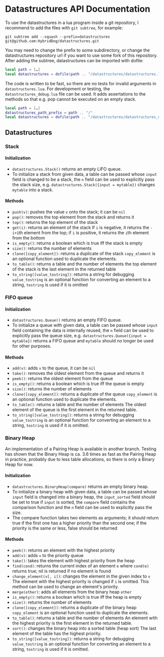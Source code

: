 # Datastructures API Documentation

To use the datastructures in a lua program inside a git repository,
I recommend to add the files with `git subtree`, for example:
```
git subtree add --squash --prefix=datastructures git@github.com:HybridDog/datastructures.git
```
You may need to change the prefix to some subdirectory,
or change the datastructures repository url if you want to use some fork of
this repository. <br/>
After adding the subtree, datastructures can be imported with dofile:
```lua
local path = […]
local datastructures = dofile(path .. "/datastructures/datastructures.lua")
```

The code is written to be fast, so there are no tests for invalid arguments
in `datastructures.lua`.
For development or testing, the `datastructures_debug.lua` file can be used.
It adds assertations to the methods so that e.g. pop cannot be executed on an
empty stack.
```lua
local path = […]
datastructures_path_prefix = path .. "/"
local datastructures = dofile(path .. "/datastructures/datastructures_debug.lua")
```


## Datastructures

### Stack

#### Initialization

* `datastructures.Stack()` returns an empty LIFO queue.
* To initialize a stack from given data, a table can be passed whose
  `input` field is changed to be a stack, the `n` field can be used to
  explicitly pass the stack size, e.g.
  `datastructures.Stack({input = mytable})` changes `mytable`
  into a stack.


#### Methods

* `push(v)`: pushes the value `v` onto the stack; it can be `nil`
* `pop()`: removes the top element from the stack and returns it
* `top()`: returns the top element of the stack
* `get(i)`: returns an element of the stack
  If `i` is negative, it returns the `-i+1`th element from the top;
  if `i` is positive, it returns the `i`th element from the bottom
* `is_empty()`: returns a boolean which is true iff the stack is empty
* `size()`: returns the number of elements
* `clone([copy_element])`: returns a duplicate of the stack
  `copy_element` is an optional function used to duplicate the elements.
* `to_table()`: returns a table and the number of elements
  the top element of the stack is the last element in the returned table
* `to_string([value_tostring])`: returns a string for debugging
  `value_tostring` is an optional function for converting an element to a
  string, `tostring` is used if it is omitted


### FIFO queue

#### Initialization

* `datastructures.Queue()` returns an empty FIFO queue.
* To initialize a queue with given data, a table can be passed whose
  `input` field containing the data is internally reused,
  the `n` field can be used to explicitly pass the queue size, e.g.
  `datastructures.Queue({input = mytable})` returns a FIFO queue and
  `mytable` should no longer be used for other purposes.


#### Methods

* `add(v)`: adds `v` to the queue, it can be `nil`
* `take()`: removes the oldest element from the queue and returns it
* `peek()`: returns the oldest element from the queue
* `is_empty()`: returns a boolean which is true iff the queue is empty
* `size()`: returns the number of elements
* `clone([copy_element])`: returns a duplicate of the queue
  `copy_element` is an optional function used to duplicate the elements.
* `to_table()`: returns a table and the number of elements
  The oldest element of the queue is the first element in the returned
  table.
* `to_string([value_tostring])`: returns a string for debugging
  `value_tostring` is an optional function for converting an element to a
  string, `tostring` is used if it is omitted.


### Binary Heap

An implementation of a Pairing Heap is available in another branch.
Testing has shown that the Binary Heap is ca. 3.6 times as fast as the Pairing
Heap in practice,
probably due to less table allocations,
so there is only a Binary Heap for now.

#### Initialization

* `datastructures.BinaryHeap(compare)` returns an empty binary heap.
* To initialize a binary heap with given data, a table can be passed whose
  `input` field is changed into a binary heap,
  the `input_sorted` field should be set to true if `input` is sorted,
  the `compare` field contains the comparison function
  and the `n` field can be used to explicitly pass the size.
* The compare function takes two elements as arguments;
  it should return true if the first one has a higher priority than the
  second one; if the priority is the same or less, false should be returned


#### Methods

* `peek()`: returns an element with the highest priority
* `add(v)`: adds `v` to the priority queue
* `take()`: takes the element with highest priority from the heap
* `find(cond)`: returns the current index of an element `e` where `cond(e)`
  returns true; nil is returned if no element is found
* `change_element(v[, i])`: changes the element in the given index to `v`
  The element with the highest priority is changed if `i` is omitted.
  This method can be used to change an element's priority.
* `merge(other)`: adds all elements from the binary heap `other`
* `is_empty()`: returns a boolean which is true iff the heap is empty
* `size()`: returns the number of elements
* `clone([copy_element])`: returns a duplicate of the binary heap
  `copy_element` is an optional function used to duplicate the elements.
* `to_table()`: returns a table and the number of elements
  An element with the highest priority is the first element in the returned
  table.
* `sort()`: changes the binary heap into a sorted table (heap sort)
  The last element of the table has the highest priority.
* `to_string([value_tostring])`: returns a string for debugging
  `value_tostring` is an optional function for converting an element to a
  string, `tostring` is used if it is omitted.
